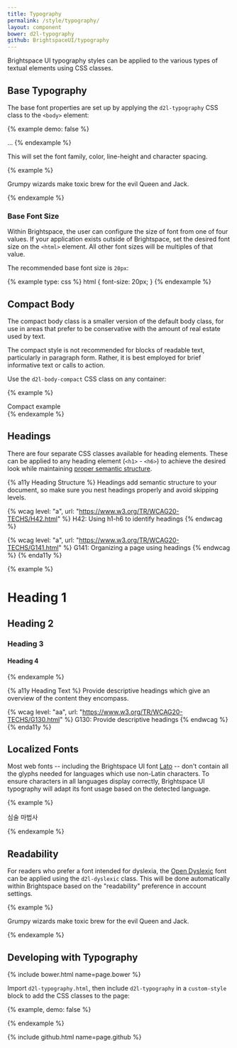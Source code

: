 ```yaml
---
title: Typography
permalink: /style/typography/
layout: component
bower: d2l-typography
github: BrightspaceUI/typography
---
```

Brightspace UI typography styles can be applied to the various types of textual elements using CSS classes.

## Base Typography

The base font properties are set up by applying the `d2l-typography` CSS class to the `<body>` element:

{% example demo: false %}
<body class="d2l-typography">
	...
</body>
{% endexample %}

This will set the font family, color, line-height and character spacing.

{% example %}
<p>
  Grumpy wizards make toxic brew for the evil Queen and Jack.
</p>
{% endexample %}

### Base Font Size

Within Brightspace, the user can configure the size of font from one of four values. If your application exists outside of Brightspace, set the desired font size on the `<html>` element. All other font sizes will be multiples of that value.

The recommended base font size is `20px`:

{% example type: css %}
html {
	font-size: 20px;
}
{% endexample %}

## Compact Body

The compact body class is a smaller version of the default body class, for use in areas that prefer to be conservative with the amount of real estate used by text.

The compact style is not recommended for blocks of readable text, particularly in paragraph form. Rather, it is best employed for brief informative text or calls to action.

Use the `d2l-body-compact` CSS class on any container:

{% example %}
<div class="d2l-body-compact">
  Compact example
</div>
{% endexample %}

## Headings

There are four separate CSS classes available for heading elements. These can be applied to any heading element (`<h1>` - `<h6>`) to achieve the desired look while maintaining [proper semantic structure](http://webaim.org/techniques/semanticstructure/).

{% a11y Heading Structure %}
Headings add semantic structure to your document, so make sure you nest headings properly and avoid skipping levels.

{% wcag level: "a", url: "https://www.w3.org/TR/WCAG20-TECHS/H42.html" %}
H42: Using h1-h6 to identify headings
{% endwcag %}

{% wcag level: "a", url: "https://www.w3.org/TR/WCAG20-TECHS/G141.html" %}
G141: Organizing a page using headings
{% endwcag %}
{% enda11y %}

{% example %}
<h1 class="d2l-heading-1">Heading 1</h1>
<h2 class="d2l-heading-1">Heading 2</h2>
<h3 class="d2l-heading-1">Heading 3</h3>
<h4 class="d2l-heading-1">Heading 4</h4>
{% endexample %}

{% a11y Heading Text %}
Provide descriptive headings which give an overview of the content they encompass.

{% wcag level: "aa", url: "https://www.w3.org/TR/WCAG20-TECHS/G130.html" %}
G130: Provide descriptive headings
{% endwcag %}
{% enda11y %}

## Localized Fonts

Most web fonts -- including the Brightspace UI font [Lato](http://www.latofonts.com/) -- don't contain all the glyphs needed for languages which use non-Latin characters. To ensure characters in all languages display correctly, Brightspace UI typography will adapt its font usage based on the detected language.

{% example %}
<!-- Korean -->
<p lang="ko">심술 마법사</p>
{% endexample %}

## Readability

For readers who prefer a font intended for dyslexia, the [Open Dyslexic](http://opendyslexic.org/) font can be applied using the `d2l-dyslexic` class. This will be done automatically within Brightspace based on the "readability" preference in account settings.

{% example %}
<p class="d2l-dyslexic">
  Grumpy wizards make toxic brew for the evil Queen and Jack.
</p>
{% endexample %}

## Developing with Typography

{% include bower.html name=page.bower %}

Import `d2l-typography.html`, then include `d2l-typography` in a `custom-style` block to add the CSS classes to the page:

{% example, demo: false %}
<link
  rel="import"
  href="bower_components/d2l-typography/d2l-typography.html">
<style is="custom-style" include="d2l-typography"></style>
{% endexample %}

{% include github.html name=page.github %}
